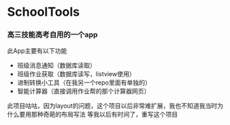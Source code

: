 # SchoolTools
### 高三技能高考自用的一个app

此App主要有以下功能
* 班级消息通知（数据库读取）
* 班级作业获取（数据库读写，listview使用）
* 进制转换小工具（在我另一个repo里面有单独的）
* 智能计算器（直接调用作业帮的那个计算器网页）

此项目咕咕，因为layout的问题，这个项目以后非常难扩展，我也不知道我当时为什么要用那种奇葩的布局写法
等我以后有时间了，重写这个项目
